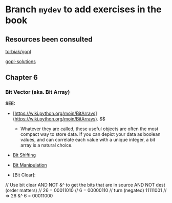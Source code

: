 # Branch `mydev` to add exercises in the book

## Resources been consulted

[torbiak/gopl](https://github.com/torbiak/gopl)

[gopl-solutions](https://github.com/vinceyuan/gopl-solutions)

## Chapter 6

### Bit Vector (aka. Bit Array)

**SEE:** 

- [https://wiki.python.org/moin/BitArrays](https://wiki.python.org/moin/BitArrays).
  $$
  - Whatever they are called, these useful objects are often the most compact way to store data. If you can depict your data as boolean values, and can correlate each value with a unique integer, a bit array is a natural choice.

- [Bit Shifting](https://python-reference.readthedocs.io/en/latest/docs/operators/bitwise_left_shift.html)

- [Bit Manipulation](https://wiki.python.org/moin/BitManipulation)

- [Bit Clear]:
  
// Use bit clear AND NOT &^ to get the bits that are in source AND NOT dest (order matters)
// 26     = 00011010
// 6      = 00000110
// turn (negated)     11111001
// => 26 &^ 6 = 00011000 